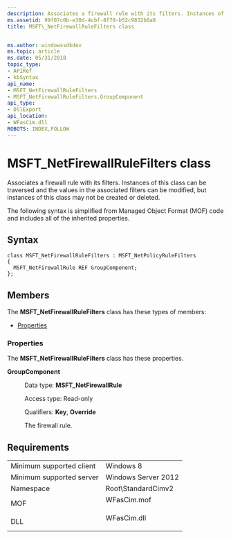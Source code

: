 ```yaml
---
description: Associates a firewall rule with its filters. Instances of this class can be traversed and the values in the associated filters can be modified, but instances of this class may not be created or deleted.
ms.assetid: 99f07c0b-e30d-4cbf-8f78-b52c9832b0a8
title: MSFT\_NetFirewallRuleFilters class


ms.author: windowssdkdev
ms.topic: article
ms.date: 05/31/2018
topic_type: 
- APIRef
- kbSyntax
api_name: 
- MSFT_NetFirewallRuleFilters
- MSFT_NetFirewallRuleFilters.GroupComponent
api_type: 
- DllExport
api_location: 
- WFasCim.dll
ROBOTS: INDEX,FOLLOW
---
```


# MSFT\_NetFirewallRuleFilters class

Associates a firewall rule with its filters. Instances of this class can be traversed and the values in the associated filters can be modified, but instances of this class may not be created or deleted.

The following syntax is simplified from Managed Object Format (MOF) code and includes all of the inherited properties.

## Syntax

``` syntax
class MSFT_NetFirewallRuleFilters : MSFT_NetPolicyRuleFilters
{
  MSFT_NetFirewallRule REF GroupComponent;
};
```

## Members

The **MSFT\_NetFirewallRuleFilters** class has these types of members:

-   [Properties](#properties)

### Properties

The **MSFT\_NetFirewallRuleFilters** class has these properties.

<dl> <dt>

**GroupComponent**
</dt> <dd> <dl> <dt>

Data type: **MSFT\_NetFirewallRule**
</dt> <dt>

Access type: Read-only
</dt> <dt>

Qualifiers: **Key**, **Override**
</dt> </dl>

The firewall rule.

</dd> </dl>

## Requirements



|                                     |                                                                                        |
|-------------------------------------|----------------------------------------------------------------------------------------|
| Minimum supported client<br/> | Windows 8<br/>                                                                   |
| Minimum supported server<br/> | Windows Server 2012<br/>                                                         |
| Namespace<br/>                | Root\\StandardCimv2<br/>                                                         |
| MOF<br/>                      | <dl> <dt>WFasCim.mof</dt> </dl> |
| DLL<br/>                      | <dl> <dt>WFasCim.dll</dt> </dl> |



 

 




